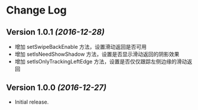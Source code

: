 Change Log
==========

Version 1.0.1 *(2016-12-28)*
----------------------------

* 增加 setSwipeBackEnable 方法，设置滑动返回是否可用
* 增加 setIsNeedShowShadow 方法，设置是否显示滑动返回的阴影效果
* 增加 setIsOnlyTrackingLeftEdge 方法，设置是否仅仅跟踪左侧边缘的滑动返回

Version 1.0.0 *(2016-12-27)*
----------------------------

* Initial release.
